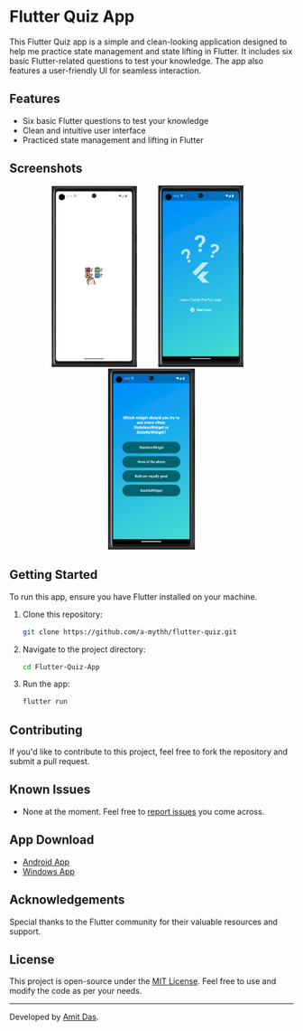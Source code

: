 # Flutter Quiz App

This Flutter Quiz app is a simple and clean-looking application designed to help me practice state management and state lifting in Flutter. It includes six basic Flutter-related questions to test your knowledge. The app also features a user-friendly UI for seamless interaction.

## Features

- Six basic Flutter questions to test your knowledge
- Clean and intuitive user interface
- Practiced state management and lifting in Flutter

## Screenshots

<p align="center">
  <img src="/assets/snapshots/start.png" alt="Startup" width="30%">
  <span style="display:inline-block; width:30px;">&nbsp;&nbsp;&nbsp;&nbsp;&nbsp;</span>
  <img src="/assets/snapshots/home_screen.png" alt="Home Screen" width="30%">
  <span style="display:inline-block; width:10px;">&nbsp;&nbsp;&nbsp;&nbsp;&nbsp;</span>
  <img src="/assets/snapshots/questions.png" alt="Question" width="30.5%">
</p>

## Getting Started

To run this app, ensure you have Flutter installed on your machine.

1. Clone this repository:
   ```bash
   git clone https://github.com/a-mythh/flutter-quiz.git
   ```
2. Navigate to the project directory:
   ```bash
   cd Flutter-Quiz-App
   ```
3. Run the app:
   ```bash
   flutter run
   ```

   
## Contributing

If you'd like to contribute to this project, feel free to fork the repository and submit a pull request.

## Known Issues

- None at the moment. Feel free to [report issues](https://github.com/a-mythh/flutter-quiz/issues) you come across.

## App Download

- [Android App](installers/Quiz%20app.apk)
- [Windows App](installers/setup.exe)

## Acknowledgements

Special thanks to the Flutter community for their valuable resources and support.

## License

This project is open-source under the [MIT License](LICENSE). Feel free to use and modify the code as per your needs.

---

Developed by [Amit Das](https://github.com/a-mythh).
